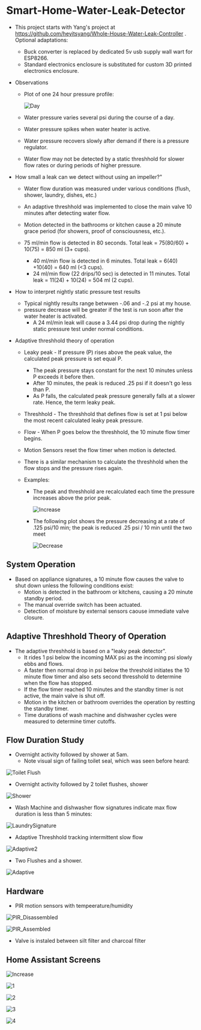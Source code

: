 # Smart-Home-Water-Leak-Detector

- This project starts with Yang's project at https://github.com/heyitsyang/Whole-House-Water-Leak-Controller .  Optional adaptations:
	- Buck converter is replaced by dedicated 5v usb supply wall wart for ESP8266.
  	- Standard electronics enclosure is substituted for custom 3D printed electronics enclosure.

- Observations
	- Plot of one 24 hour pressure profile:
  
	  ![Day](media/20240108_DAY_Plot.jpg)

  	- Water pressure varies several psi during the course of a day.
  	- Water pressure spikes when water heater is active.
  	- Water pressure recovers slowly after demand if there is a pressure regulator.
  	- Water flow may not be detected by a static threshhold for slower flow rates or during periods of higher pressure.
  	  
- How small a leak can we detect without using an impeller?"
	- Water flow duration was measured under various conditions (flush, shower, laundry, dishes, etc.)
	- An adaptive threshhold was implemented to close the main valve 10 minutes after detecting water flow.
 	- Motion detected in the bathrooms or kitchen cause a 20 minute grace period (for showers, proof of consciousness, etc.).
   
 	- 75 ml/min flow is detected in 80 seconds. Total leak = 75(80/60) + 10(75) = 850 ml (3+ cups).
        - 40 ml/min flow is detected in 6 minutes.  Total leak = 6(40) +10(40) = 640 ml (<3 cups). 
       	- 24 ml/min flow (22 drips/10 sec) is detected in 11 minutes.  Total leak = 11(24) + 10(24) = 504 ml (2 cups).
  
- How to interpret nightly static pressure test results
	- Typical nightly results range betwwen -.06 and -.2 psi at my house.
 	- pressure decrease will be greater if the test is run soon after the water heater is activated. 
    	- A 24 ml/min leak will cause a 3.44 psi drop during the nightly static pressure test under normal conditions.
    
- Adaptive threshhold theory of operation
  	- Leaky peak - If pressure (P) rises above the peak value, the calculated peak pressure is set equal P.
  		- The peak pressure stays constant for the next 10 minutes unless P exceeds it before then.
  	 	- After 10 minutes, the peak is reduced .25 psi if it doesn't go less than P.
  		- As P falls, the calculated peak pressure generally falls at a slower rate.  Hence, the term leaky peak.
  	- Threshhold - The threshhold that defines flow is set at 1 psi below the most recent calculated leaky peak pressure.
  	- Flow - When P goes below the threshhold, the 10 minute flow timer begins.
  	- Motion Sensors reset the flow timer when motion is detected.
  	 
  	- There is a similar mechanism to calculate the threshhold when the flow stops and the pressure rises again.
  
  - Examples:
  	
   	- The peak and threshhold are recalculated each time the pressure increases above the prior peak.

	  
	  ![Increase](media/20240104_165739%20Home%20p%20Incr%20plot.jpg)


	- The following plot shows the pressure decreasing at a rate of .125 psi/10 min; the peak is reduced .25 psi / 10 min until the two meet

	  ![Decrease](media/20240104_174717%20G%20p%20decr.jpg)
 
## System Operation
- Based on appliance signatures, a 10 minute flow causes the valve to shut down unless the following conditions exist:
	- Motion is detected in the bathroom or kitchens, causing a 20 minute standby period.
	- The manual override switch has been actuated.
	- Detection of moisture by external sensors caouse immediate valve closure.

## Adaptive Threshhold Theory of Operation
- The adaptive threshhold is based on a "leaky peak detector".
 	- It rides 1 psi below the incoming MAX psi as the incoming psi slowly ebbs and flows.
  	- A faster then normal drop in psi below the threshold initiates the 10 minute flow timer and also sets second thresshold to determine when the flow has stopped.
   	- If the flow timer reached 10 minutes and the standby timer is not active, the main valve is shut off.
   	- Motion in the kitchen or bathroom overrides the operation by restting the standby timer.
   	- Time durations of wash machine and dishwasher cycles were measured to determine timer cutoffs.




## Flow Duration Study
- Overnight activity followed by shower at 5am.
	- Note visual sign of failing toilet seal, which was seen before heard:
      
![Toilet Flush](media/ToiLeak.jpg)

- Overnight activity followed by 2 toilet flushes, shower

![Shower](media/ToiLeak2.jpg)

- Wash Machine and dishwasher flow signatures indicate max flow duration is less than 5 minutes:

![LaundrySignature](media/LaundrySignature.jpg)

- Adaptive Threshhold tracking intermittent slow flow
  
![Adaptive2](media/AdaptiveThreshhold2.jpg)

- Two Flushes and a shower.
  
![Adaptive](media/AdaptiveThreshold.jpg)

## Hardware
- PIR motion sensors with tempeerature/humidity

![PIR_Disassembled](media/PIRDissassembly.jpg)

![PIR_Assembled](media/PIR_Motion_Detector.jpg)

- Valve is instaled between silt filter and charcoal filter

## Home Assistant Screens

![Increase](media/20240104_165739%20Home%20p%20Incr.jpg)

![1](media/20240108_HA_Plot_PIR.jpg)

![2](media/20240108_HA_Settings.jpg)

![3](media/20240108_HA_Settings2.jpg)

![4](media/20240108_HA_full.jpg)











